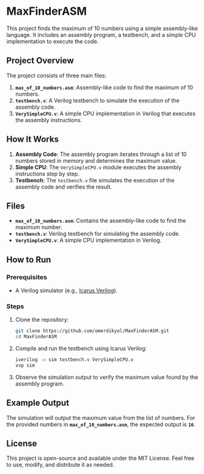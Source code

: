# MaxFinderASM

This project finds the maximum of 10 numbers using a simple assembly-like language. It includes an assembly program, a testbench, and a simple CPU implementation to execute the code.

## Project Overview

The project consists of three main files:
1. **`max_of_10_numbers.asm`**: Assembly-like code to find the maximum of 10 numbers.
2. **`testbench.v`**: A Verilog testbench to simulate the execution of the assembly code.
3. **`VerySimpleCPU.v`**: A simple CPU implementation in Verilog that executes the assembly instructions.

## How It Works

1. **Assembly Code**: The assembly program iterates through a list of 10 numbers stored in memory and determines the maximum value.
2. **Simple CPU**: The `VerySimpleCPU.v` module executes the assembly instructions step by step.
3. **Testbench**: The `testbench.v` file simulates the execution of the assembly code and verifies the result.

## Files

- **`max_of_10_numbers.asm`**: Contains the assembly-like code to find the maximum number.
- **`testbench.v`**: Verilog testbench for simulating the assembly code.
- **`VerySimpleCPU.v`**: A simple CPU implementation in Verilog.

## How to Run

### Prerequisites
- A Verilog simulator (e.g., [Icarus Verilog](http://iverilog.icarus.com/)).

### Steps
1. Clone the repository:
   ```bash
   git clone https://github.com/omerdikyol/MaxFinderASM.git
   cd MaxFinderASM
   ```
2. Compile and run the testbench using Icarus Verilog:
   ```bash
   iverilog -o sim testbench.v VerySimpleCPU.v
   vvp sim
   ```
3. Observe the simulation output to verify the maximum value found by the assembly program.

## Example Output
The simulation will output the maximum value from the list of numbers. For the provided numbers in **`max_of_10_numbers.asm`**, the expected output is **`16`**.

## License
This project is open-source and available under the MIT License. Feel free to use, modify, and distribute it as needed.





